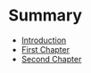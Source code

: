 # Summary

* [Introduction](README.md)
* [First Chapter](gettingstarted.md)
* [Second Chapter](geoodk.md)

